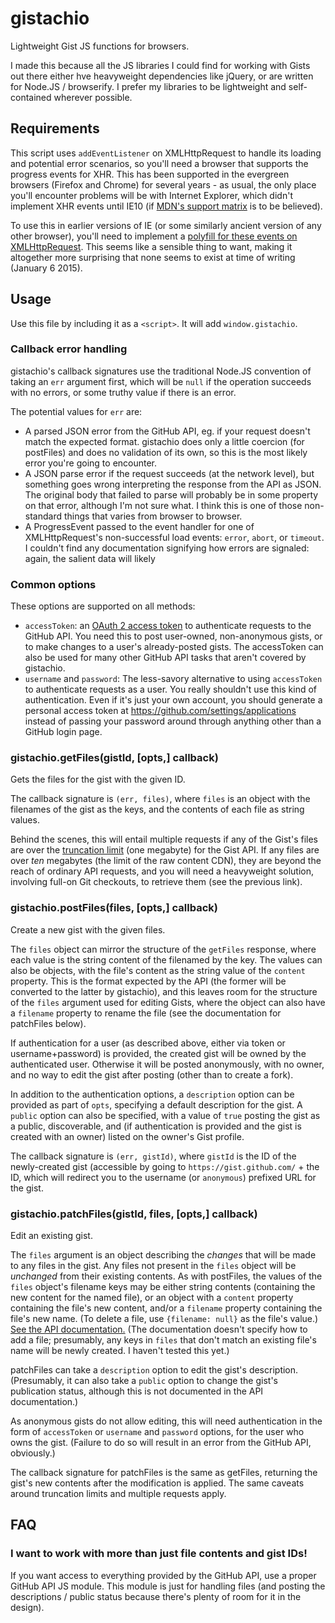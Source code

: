# gistachio

Lightweight Gist JS functions for browsers.

I made this because all the JS libraries I could find for working with Gists
out there either hve heavyweight dependencies like jQuery, or are written for
Node.JS / browserify. I prefer my libraries to be lightweight and
self-contained wherever possible.

## Requirements

This script uses `addEventListener` on XMLHttpRequest to handle its loading and
potential error scenarios, so you'll need a browser that supports the progress
events for XHR. This has been supported in the evergreen browsers (Firefox and
Chrome) for several years - as usual, the only place you'll encounter problems
will be with Internet Explorer, which didn't implement XHR events until IE10
(if [MDN's support matrix][MDNXHR] is to be believed).

To use this in earlier versions of IE (or some similarly ancient version of any
other browser), you'll need to implement a
[polyfill for these events on XMLHttpRequest][polyfill]. This seems like a
sensible thing to want, making it altogether more surprising that none seems to
exist at time of writing (January 6 2015).

[MDNXHR]: https://developer.mozilla.org/en-US/docs/Web/API/XMLHttpRequest#compat-desktop
[polyfill]: https://github.com/inexorabletash/polyfill/issues/49

## Usage

Use this file by including it as a `<script>`. It will add `window.gistachio`.

### Callback error handling

gistachio's callback signatures use the traditional Node.JS convention of
taking an `err` argument first, which will be `null` if the operation succeeds
with no errors, or some truthy value if there is an error.

The potential values for `err` are:

- A parsed JSON error from the GitHub API, eg. if your request doesn't match
  the expected format. gistachio does only a little coercion (for postFiles)
  and does no validation of its own, so this is the most likely error you're
  going to encounter.
- A JSON parse error if the request succeeds (at the network level), but
  something goes wrong interpreting the response from the API as JSON. The
  original body that failed to parse will probably be in some property on that
  error, although I'm not sure what. I think this is one of those non-standard
  things that varies from browser to browser.
- A ProgressEvent passed to the event handler for one of XMLHttpRequest's
  non-successful load events: `error`, `abort`, or `timeout`. I couldn't find
  any documentation signifying how errors are signaled: again, the salient data
  will likely

### Common options

These options are supported on all methods:

- `accessToken`: an [OAuth 2 access token][oauth] to authenticate requests to
  the GitHub API. You need this to post user-owned, non-anonymous gists, or to
  make changes to a user's already-posted gists. The accessToken can also be
  used for many other GitHub API tasks that aren't covered by gistachio.
- `username` and `password`: The less-savory alternative to using `accessToken`
  to authenticate requests as a user. You really shouldn't use this kind of
  authentication. Even if it's just your own account, you should generate a
  personal access token at https://github.com/settings/applications instead of
  passing your password around through anything other than a GitHub login page.

[oauth]: https://developer.github.com/v3/oauth/

### gistachio.getFiles(gistId, [opts,] callback)

Gets the files for the gist with the given ID.

The callback signature is `(err, files)`, where `files` is an object with the
filenames of the gist as the keys, and the contents of each file as string
values.

Behind the scenes, this will entail multiple requests if any of the Gist's
files are over the [truncation limit][truncation] (one megabyte) for the Gist
API. If any files are over *ten* megabytes (the limit of the raw content CDN),
they are beyond the reach of ordinary API requests, and you will need a
heavyweight solution, involving full-on Git checkouts, to retrieve them (see
the previous link).

[truncation]: https://developer.github.com/v3/gists/#truncation

### gistachio.postFiles(files, [opts,] callback)

Create a new gist with the given files.

The `files` object can mirror the structure of the `getFiles` response, where
each value is the string content of the filenamed by the key. The values can
also be objects, with the file's content as the string value of the `content`
property. This is the format expected by the API (the former will be converted
to the latter by gistachio), and this leaves room for the structure of the
`files` argument used for editing Gists, where the object can also have a
`filename` property to rename the file (see the documentation for patchFiles
below).

If authentication for a user (as described above, either via token or
username+password) is provided, the created gist will be owned by the
authenticated user. Otherwise it will be posted anonymously, with no owner, and
no way to edit the gist after posting (other than to create a fork).

In addition to the authentication options, a `description` option can be
provided as part of `opts`, specifying a default description for the gist. A
`public` option can also be specified, with a value of `true` posting the gist
as a public, discoverable, and (if authentication is provided and the gist is
created with an owner) listed on the owner's Gist profile.

The callback signature is `(err, gistId)`, where `gistId` is the ID of the
newly-created gist (accessible by going to `https://gist.github.com/` + the ID,
which will redirect you to the username (or `anonymous`) prefixed URL for the
gist.

### gistachio.patchFiles(gistId, files, [opts,] callback)

Edit an existing gist.

The `files` argument is an object describing the *changes* that will be made
to any files in the gist. Any files not present in the `files` object will be
*unchanged* from their existing contents. As with postFiles, the values of the
`files` object's filename keys may be either string contents (containing the
new content for the named file), or an object with a `content` property
containing the file's new content, and/or a `filename` property containing the
file's new name. (To delete a file, use `{filename: null}` as the file's
value.) [See the API documentation.][edit-a-gist] (The documentation doesn't
specify how to add a file; presumably, any keys in `files` that don't match an
existing file's name will be newly created. I haven't tested this yet.)

[edit-a-gist]: https://developer.github.com/v3/gists/#edit-a-gist

patchFiles can take a `description` option to edit the gist's description.
(Presumably, it can also take a `public` option to change the gist's
publication status, although this is not documented in the API documentation.)

As anonymous gists do not allow editing, this will need authentication in the
form of `accessToken` or `username` and `password` options, for the user who
owns the gist. (Failure to do so will result in an error from the GitHub API,
obviously.)

The callback signature for patchFiles is the same as getFiles, returning the
gist's new contents after the modification is applied. The same caveats around
truncation limits and multiple requests apply.

## FAQ

### I want to work with more than just file contents and gist IDs!

If you want access to everything provided by the GitHub API, use a proper
GitHub API JS module. This module is just for handling files (and posting the
descriptions / public status because there's plenty of room for it in the
design).
